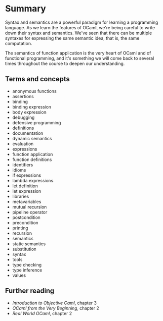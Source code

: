 # Summary

Syntax and semantics are a powerful paradigm for learning a programming
language. As we learn the features of OCaml, we're being careful to write down
their syntax and semantics. We've seen that there can be multiple syntaxes for
expressing the same semantic idea, that is, the same computation.

The semantics of function application is the very heart of OCaml and of
functional programming, and it's something we will come back to several times
throughout the course to deepen our understanding.

## Terms and concepts

* anonymous functions
* assertions
* binding
* binding expression
* body expression
* debugging
* defensive programming
* definitions
* documentation
* dynamic semantics
* evaluation
* expressions
* function application
* function definitions
* identifiers
* idioms
* if expressions
* lambda expressions
* let definition
* let expression
* libraries
* metavariables
* mutual recursion
* pipeline operator
* postcondition
* precondition
* printing
* recursion
* semantics
* static semantics
* substitution
* syntax
* tools
* type checking
* type inference
* values

## Further reading

* *Introduction to Objective Caml*, chapter 3
* *OCaml from the Very Beginning*, chapter 2
* *Real World OCaml*, chapter 2
